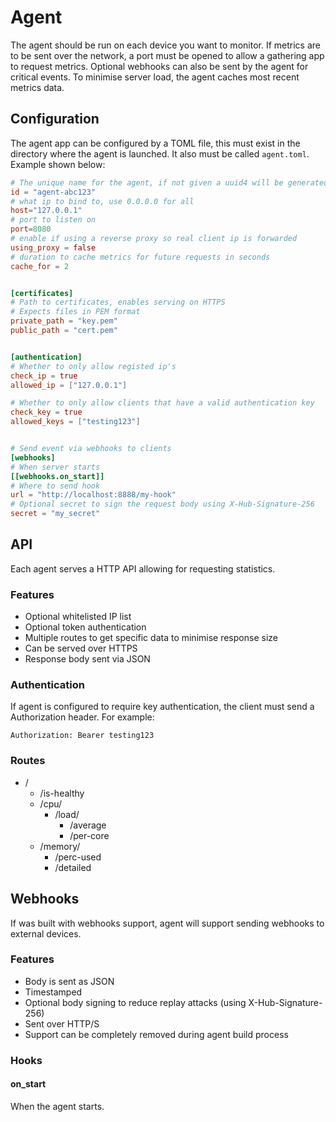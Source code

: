 # Agent
The agent should be run on each device you want to monitor. If metrics are to be sent over the network, a port must be opened to allow a gathering app to request metrics. Optional webhooks can also be sent by the agent for critical events. To minimise server load, the agent caches most recent metrics data.

## Configuration
The agent app can be configured by a TOML file, this must exist in the directory where the agent is launched. It also must be called `agent.toml`. Example shown below:

```toml
# The unique name for the agent, if not given a uuid4 will be generated
id = "agent-abc123"
# what ip to bind to, use 0.0.0.0 for all
host="127.0.0.1"
# port to listen on
port=8080
# enable if using a reverse proxy so real client ip is forwarded
using_proxy = false
# duration to cache metrics for future requests in seconds
cache_for = 2


[certificates]
# Path to certificates, enables serving on HTTPS
# Expects files in PEM format
private_path = "key.pem"
public_path = "cert.pem"


[authentication]
# Whether to only allow registed ip's
check_ip = true
allowed_ip = ["127.0.0.1"]

# Whether to only allow clients that have a valid authentication key
check_key = true
allowed_keys = ["testing123"]


# Send event via webhooks to clients
[webhooks]
# When server starts
[[webhooks.on_start]]
# Where to send hook
url = "http://localhost:8888/my-hook"
# Optional secret to sign the request body using X-Hub-Signature-256
secret = "my_secret"
```

## API
Each agent serves a HTTP API allowing for requesting statistics.

### Features
- Optional whitelisted IP list
- Optional token authentication
- Multiple routes to get specific data to minimise response size
- Can be served over HTTPS
- Response body sent via JSON

### Authentication
If agent is configured to require key authentication, the client must send a Authorization header. For example:

```
Authorization: Bearer testing123
```

### Routes

- /
  - /is-healthy
  - /cpu/
    - /load/
      - /average
      - /per-core
  - /memory/
    - /perc-used
    - /detailed

## Webhooks
If was built with webhooks support, agent will support sending webhooks to external devices.

### Features
- Body is sent as JSON
- Timestamped
- Optional body signing to reduce replay attacks (using X-Hub-Signature-256)
- Sent over HTTP/S
- Support can be completely removed during agent build process

### Hooks
#### on_start
When the agent starts.
